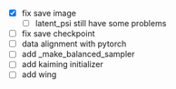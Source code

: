 - [x] fix save image
    - [ ] latent_psi still have some problems
- [ ] fix save checkpoint
- [ ] data alignment with pytorch
- [ ] add _make_balanced_sampler
- [ ] add kaiming initializer
- [ ] add wing
